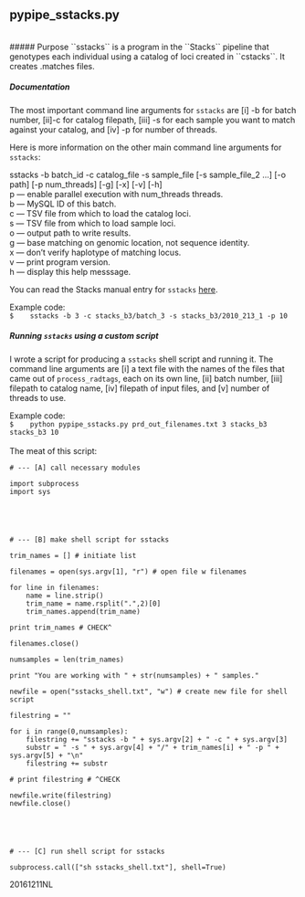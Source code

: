 ## pypipe_sstacks.py

<br>
##### Purpose
``sstacks`` is a program in the ``Stacks`` pipeline that genotypes each individual using a catalog of loci created in ``cstacks``. It creates .matches files.

##### Documentation
The most important command line arguments for ``sstacks`` are [i] -b for batch number, [ii]-c for catalog filepath, [iii] -s for each sample you want to match against your catalog, and [iv] -p for number of threads.

Here is more information on the other main command line arguments for ``sstacks``:

sstacks -b batch_id -c catalog_file -s sample_file [-s sample_file_2 ...] [-o path] [-p num_threads] [-g] [-x] [-v] [-h]
<br>p — enable parallel execution with num_threads threads.
<br>b — MySQL ID of this batch.
<br>c — TSV file from which to load the catalog loci.
<br>s — TSV file from which to load sample loci.
<br>o — output path to write results.
<br>g — base matching on genomic location, not sequence identity.
<br>x — don’t verify haplotype of matching locus.
<br>v — print program version.
<br>h — display this help messsage.


You can read the Stacks manual entry for ``sstacks`` [here](http://catchenlab.life.illinois.edu/stacks/comp/sstacks.php).

Example code:
<br>
```$	sstacks -b 3 -c stacks_b3/batch_3 -s stacks_b3/2010_213_1 -p 10```

##### Running ``sstacks`` using a custom script

I wrote a script for producing a ``sstacks`` shell script and running it. The command line arguments are [i] a text file with the names of the files that came out of ``process_radtags``, each on its own line, [ii] batch number, [iii] filepath to catalog name, [iv] filepath of input files, and [v] number of threads to use.

Example code:
<br>
```$	python pypipe_sstacks.py prd_out_filenames.txt 3 stacks_b3 stacks_b3 10```
<br>
<br>
The meat of this script:

```
# --- [A] call necessary modules

import subprocess
import sys 





# --- [B] make shell script for sstacks

trim_names = [] # initiate list

filenames = open(sys.argv[1], "r") # open file w filenames 

for line in filenames:
	name = line.strip()
	trim_name = name.rsplit(".",2)[0]
	trim_names.append(trim_name)

print trim_names # CHECK^

filenames.close()

numsamples = len(trim_names)

print "You are working with " + str(numsamples) + " samples."

newfile = open("sstacks_shell.txt", "w") # create new file for shell script

filestring = ""

for i in range(0,numsamples):
	filestring += "sstacks -b " + sys.argv[2] + " -c " + sys.argv[3]
	substr = " -s " + sys.argv[4] + "/" + trim_names[i] + " -p " + sys.argv[5] + "\n"
	filestring += substr	

# print filestring # ^CHECK

newfile.write(filestring)
newfile.close()





# --- [C] run shell script for sstacks

subprocess.call(["sh sstacks_shell.txt"], shell=True)

```

20161211NL